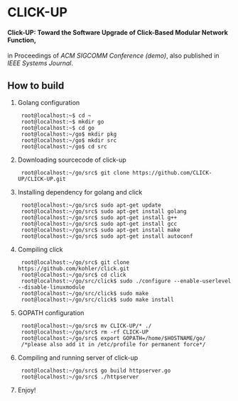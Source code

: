 # CLICK-UP

#### Click-UP: Toward the Software Upgrade of Click-Based Modular Network Function,
in Proceedings of *ACM SIGCOMM Conference (demo)*, also published in *IEEE Systems Journal*.

## How to build

1. Golang configuration

        root@localhost:~$ cd ~
        root@localhost:~$ mkdir go
        root@localhost:~$ cd go
        root@localhost:~/go$ mkdir pkg
        root@localhost:~/go$ mkdir src 
        root@localhost:~/go$ cd src

2. Downloading sourcecode of click-up

        root@localhost:~/go/src$ git clone https://github.com/CLICK-UP/CLICK-UP.git
    
3. Installing dependency for golang and click

        root@localhost:~/go/src$ sudo apt-get update
        root@localhost:~/go/src$ sudo apt-get install golang
        root@localhost:~/go/src$ sudo apt-get install g++
        root@localhost:~/go/src$ sudo apt-get install gcc
        root@localhost:~/go/src$ sudo apt-get install make
        root@localhost:~/go/src$ sudo apt-get install autoconf
    
4. Compiling click

        root@localhost:~/go/src$ git clone https://github.com/kohler/click.git
        root@localhost:~/go/src$ cd click
        root@localhost:~/go/src/click$ sudo ./configure --enable-userlevel --disable-linuxmodule
        root@localhost:~/go/src/click$ sudo make
        root@localhost:~/go/src/click$ sudo make install
        

5. GOPATH configuration

        root@localhost:~/go/src$ mv CLICK-UP/* ./
        root@localhost:~/go/src$ rm -rf CLICK-UP
        root@localhost:~/go/src$ export GOPATH=/home/$HOSTNAME/go/	
        /*please also add it in /etc/profile for permanent force*/
    
6. Compiling and running server of click-up

        root@localhost:~/go/src$ go build httpserver.go
        root@localhost:~/go/src$ ./httpserver

7. Enjoy!
